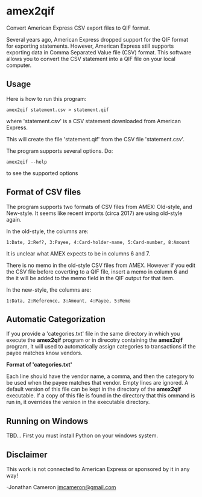 amex2qif
========

Convert American Express CSV export files to QIF format.

Several years ago, American Express dropped support for the QIF format for
exporting statements.  However, American Express still supports exporting data
in Comma Separated Value file (CSV) format.   This software allows you to
convert the CSV statement into a QIF file on your local computer.

Usage
-----

Here is how to run this program:

    amex2qif statement.csv > statement.qif

where 'statement.csv' is a CSV statement downloaded from American Express.

This will create the file 'statement.qif' from the CSV file 'statement.csv'.

The program supports several options. Do:

    amex2qif --help
   
to see the supported options


Format of CSV files
-------------------

The program supports two formats of CSV files from AMEX: Old-style, and
New-style.  It seems like recent imports (circa 2017) are using old-style
again. 

In the old-style, the columns are:

    1:Date, 2:Ref?, 3:Payee, 4:Card-holder-name, 5:Card-number, 8:Amount

It is unclear what AMEX expects to be in columns 6 and 7.

There is no memo in the old-style CSV files from AMEX.  However if you edit
the CSV file before coverting to a QIF file, insert a memo in column 6 and the
it will be added to the memo field in the QIF output for that item.

In the new-style, the columns are:

    1:Data, 2:Reference, 3:Amount, 4:Payee, 5:Memo


Automatic Categorization
------------------------

If you provide a 'categories.txt' file in the same directory in which you
execute the **amex2qif** program or in direcotry containing the **amex2qif**
program, it will used to automatically assign categories to transactions if
the payee matches know vendors.

**Format of 'categories.txt'**

Each line should have the vendor name, a comma, and then the category
to be used when the payee matches that vendor.  Empty lines are ignored.  A
default version of this file can be kept in the directory of the **amex2qif**
executable.  If a copy of this file is found in the directory that this ommand
is run in, it overrides the version in the executable directory.

Running on Windows
------------------

TBD... First you must install Python on your windows system.

Disclaimer
----------

This work is not connected to American Express or sponsored by it in any way!

-Jonathan Cameron
 jmcameron@gmail.com
